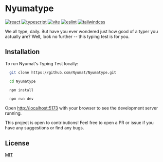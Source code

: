 
# Nyumatype

[![react](https://badges.aleen42.com/src/react.svg)](https://reactjs.org/)
[![typescript](https://badges.aleen42.com/src/typescript.svg)](https://www.typescriptlang.org/)
[![vite](https://badges.aleen42.com/src/vitejs.svg)](https://vitejs.dev/)
[![eslint](https://badges.aleen42.com/src/eslint.svg)](https://eslint.org/)
[![tailwindcss](https://badges.aleen42.com/src/tailwindcss.svg)](http://www.gnu.org/licenses/agpl-3.0)

We all type, daily. But have you ever wondered just how good of a typer you actually are? Well, look no further -- this typing test is for you. 


## Installation

To run Nyumat's Typing Test locally:

```bash
  git clone https://github.com/Nyumat/Nyumatype.git
  ```
  
```bash
  cd Nyumatype
```

```bash
  npm install
```

```bash
  npm run dev
```

Open [http://localhost:5173](http://localhost:5173) with your browser to see the development server running.

This project is open to contributions! Feel free to open a PR or issue if you have any suggestions or find any bugs.



## License

[MIT](https://choosealicense.com/licenses/mit/)

